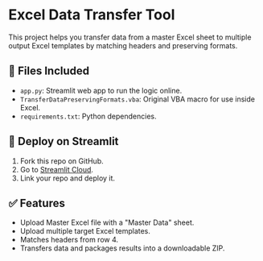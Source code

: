 
# Excel Data Transfer Tool

This project helps you transfer data from a master Excel sheet to multiple output Excel templates by matching headers and preserving formats.

## 📁 Files Included

- `app.py`: Streamlit web app to run the logic online.
- `TransferDataPreservingFormats.vba`: Original VBA macro for use inside Excel.
- `requirements.txt`: Python dependencies.

## 🚀 Deploy on Streamlit

1. Fork this repo on GitHub.
2. Go to [Streamlit Cloud](https://share.streamlit.io/).
3. Link your repo and deploy it.

## ✅ Features

- Upload Master Excel file with a "Master Data" sheet.
- Upload multiple target Excel templates.
- Matches headers from row 4.
- Transfers data and packages results into a downloadable ZIP.

